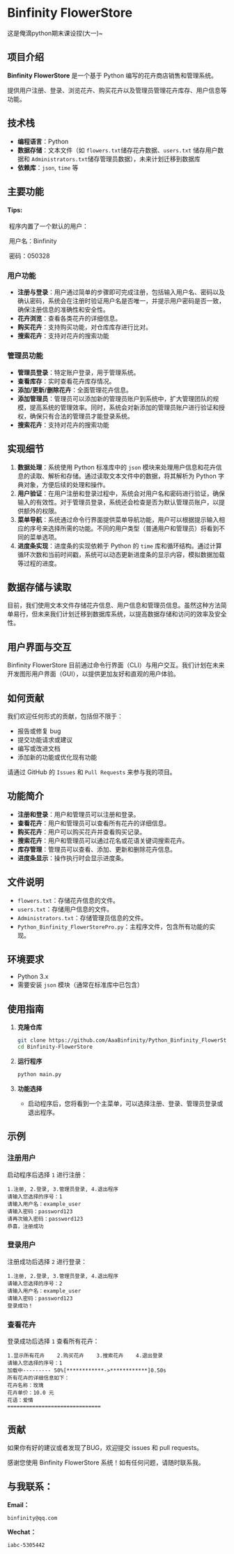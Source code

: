 # Binfinity FlowerStore
这是俺滴python期末课设捏(大一)~
## 项目介绍

**Binfinity FlowerStore** 是一个基于 Python 编写的花卉商店销售和管理系统。

提供用户注册、登录、浏览花卉、购买花卉以及管理员管理花卉库存、用户信息等功能。

## 技术栈

- **编程语言**：Python
- **数据存储**：文本文件（如 `flowers.txt`储存花卉数据、`users.txt` 储存用户数据和 `Administrators.txt`储存管理员数据），未来计划迁移到数据库
- **依赖库**：`json`, `time` 等

## 主要功能

#### Tips:

​	程序内置了一个默认的用户：

​		用户名：Binfinity

​		密码：050328

### 用户功能

- **注册与登录**：用户通过简单的步骤即可完成注册，包括输入用户名、密码以及确认密码，系统会在注册时验证用户名是否唯一，并提示用户密码是否一致，确保注册信息的准确性和安全性。
- **花卉浏览**：查看各类花卉的详细信息。
- **购买花卉**：支持购买功能，对仓库库存进行比对。
- **搜索花卉**：支持对花卉的搜索功能

### 管理员功能

- **管理员登录**：特定账户登录，用于管理系统。
- **查看库存**：实时查看花卉库存情况。
- **添加/更新/删除花卉**：全面管理花卉信息。
- **添加管理员**：管理员可以添加新的管理员账户到系统中，扩大管理团队的规模，提高系统的管理效率。同时，系统会对新添加的管理员账户进行验证和授权，确保只有合法的管理员才能登录系统。
- **搜索花卉**：支持对花卉的搜索功能

## 实现细节

1. **数据处理**：系统使用 Python 标准库中的 `json` 模块来处理用户信息和花卉信息的读取、解析和存储。通过读取文本文件中的数据，将其解析为 Python 字典对象，方便后续的处理和操作。
2. **用户验证**：在用户注册和登录过程中，系统会对用户名和密码进行验证，确保输入的有效性。对于管理员登录，系统还会检查是否为默认管理员账户，以提供额外的权限。
3. **菜单导航**：系统通过命令行界面提供菜单导航功能，用户可以根据提示输入相应的序号来选择所需的功能。不同的用户类型（普通用户和管理员）将看到不同的菜单选项。
4. **进度条实现**：进度条的实现依赖于 Python 的 `time` 库和循环结构。通过计算循环次数和当前时间戳，系统可以动态更新进度条的显示内容，模拟数据加载等过程的进度。

## 数据存储与读取

目前，我们使用文本文件存储花卉信息、用户信息和管理员信息。虽然这种方法简单易行，但未来我们计划迁移到数据库系统，以提高数据存储和访问的效率及安全性。

## 用户界面与交互

Binfinity FlowerStore 目前通过命令行界面（CLI）与用户交互。我们计划在未来开发图形用户界面（GUI），以提供更加友好和直观的用户体验。

## 如何贡献

我们欢迎任何形式的贡献，包括但不限于：

- 报告或修复 bug
- 提交功能请求或建议
- 编写或改进文档
- 添加新的功能或优化现有功能

请通过 GitHub 的 `Issues` 和 `Pull Requests` 来参与我的项目。
## 功能简介

- **注册和登录**：用户和管理员可以注册和登录。
- **查看花卉**：用户和管理员可以查看所有花卉的详细信息。
- **购买花卉**：用户可以购买花卉并查看购买记录。
- **搜索花卉**：用户和管理员可以通过花名或花语关键词搜索花卉。
- **库存管理**：管理员可以查看、添加、更新和删除花卉信息。
- **进度条显示**：操作执行时会显示进度条。

## 文件说明

- `flowers.txt`：存储花卉信息的文件。
- `users.txt`：存储用户信息的文件。
- `Administrators.txt`：存储管理员信息的文件。
- `Python_Binfinity_FlowerStorePro.py`：主程序文件，包含所有功能的实现。

## 环境要求

- Python 3.x
- 需要安装 `json` 模块（通常在标准库中已包含）

## 使用指南

1. **克隆仓库**
    ```bash
    git clone https://github.com/AaaBinfinity/Python_Binfinity_FlowerStore.git
    cd Binfinity-FlowerStore
    ```

2. **运行程序**
    ```bash
    python main.py
    ```

3. **功能选择**
    - 启动程序后，您将看到一个主菜单，可以选择注册、登录、管理员登录或退出程序。

## 示例

### 注册用户
启动程序后选择 `1` 进行注册：
```plaintext
1.注册, 2.登录, 3.管理员登录, 4.退出程序
请输入您选择的序号：1
请输入用户名：example_user
请输入密码：password123
请再次输入密码：password123
恭喜，注册成功
```

### 登录用户
注册成功后选择 `2` 进行登录：
```plaintext
1.注册, 2.登录, 3.管理员登录, 4.退出程序
请输入您选择的序号：2
请输入用户名：example_user
请输入密码：password123
登录成功！
```

### 查看花卉
登录成功后选择 `1` 查看所有花卉：
```plaintext
1.显示所有花卉    2.购买花卉    3.搜索花卉    4.退出登录
请输入您选择的序号：1
加载中--------- 50%[************->************]0.50s
所有花卉的详细信息如下：
花卉名称：玫瑰
花卉单价：10.0 元
花语：爱情
==============================
```

## 贡献

如果你有好的建议或者发现了BUG，欢迎提交 issues 和 pull requests。



感谢您使用 Binfinity FlowerStore 系统！如有任何问题，请随时联系我。

## 与我联系：

**Email：**

```
binfinity@qq.com
```
**Wechat：**

```
iabc-5305442
```